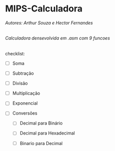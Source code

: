 # MIPS-Calculadora
###### Autores: Arthur Souza e Hector Fernandes
###### Calculadora densevolvida em .asm com 9 funcoes

checklist:

- [ ] Soma

- [ ] Subtração

- [ ] Divisão

- [ ] Multiplicação

- [ ] Exponencial

- [ ] Conversões

  - [ ] Decimal para Binário
  - [ ] Decimal para Hexadecimal
  - [ ] Binario para Decimal

  

